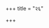 +++
title = "२६"

+++


 

<div class="js_include " url="/vedAH/yajuH/taittirIyam/sUtram/hiraNyakeshI/gRhyam/vishvAsa-prastutiH/1/26/01_pANigrahaNAdiragnistamaupAs.md"  newLevelForH1="3" includeTitle="true"  > </div>
<div class="js_include collapsed" url="/vedAH/yajuH/taittirIyam/sUtram/hiraNyakeshI/gRhyam/oldenberg/1/26/01_pANigrahaNAdiragnistamaupAs.md"  newLevelForH1="4" title="ओल्देन्बेर्ग्"  > </div>
<div class="js_include collapsed" url="/vedAH/yajuH/taittirIyam/sUtram/hiraNyakeshI/gRhyam/mUlam/1/26/01_pANigrahaNAdiragnistamaupAs.md"  newLevelForH1="4" title="मूलम्"  > </div>

   
<div class="js_include " url="/vedAH/yajuH/taittirIyam/sUtram/hiraNyakeshI/gRhyam/vishvAsa-prastutiH/1/26/02_tasmingRhyANi_karmANi_kriya.md"  newLevelForH1="3" includeTitle="true"  > </div>
<div class="js_include collapsed" url="/vedAH/yajuH/taittirIyam/sUtram/hiraNyakeshI/gRhyam/oldenberg/1/26/02_tasmingRhyANi_karmANi_kriya.md"  newLevelForH1="4" title="ओल्देन्बेर्ग्"  > </div>
<div class="js_include collapsed" url="/vedAH/yajuH/taittirIyam/sUtram/hiraNyakeshI/gRhyam/mUlam/1/26/02_tasmingRhyANi_karmANi_kriya.md"  newLevelForH1="4" title="मूलम्"  > </div>

   
<div class="js_include " url="/vedAH/yajuH/taittirIyam/sUtram/hiraNyakeshI/gRhyam/vishvAsa-prastutiH/1/26/03_tasyaupAsanenAhitAgnitvan_t.md"  newLevelForH1="3" includeTitle="true"  > </div>
<div class="js_include collapsed" url="/vedAH/yajuH/taittirIyam/sUtram/hiraNyakeshI/gRhyam/oldenberg/1/26/03_tasyaupAsanenAhitAgnitvan_t.md"  newLevelForH1="4" title="ओल्देन्बेर्ग्"  > </div>
<div class="js_include collapsed" url="/vedAH/yajuH/taittirIyam/sUtram/hiraNyakeshI/gRhyam/mUlam/1/26/03_tasyaupAsanenAhitAgnitvan_t.md"  newLevelForH1="4" title="मूलम्"  > </div>

   
<div class="js_include " url="/vedAH/yajuH/taittirIyam/sUtram/hiraNyakeshI/gRhyam/vishvAsa-prastutiH/1/26/04_dvAdashAhaM_vichChinnaH_pun.md"  newLevelForH1="3" includeTitle="true"  > </div>
<div class="js_include collapsed" url="/vedAH/yajuH/taittirIyam/sUtram/hiraNyakeshI/gRhyam/oldenberg/1/26/04_dvAdashAhaM_vichChinnaH_pun.md"  newLevelForH1="4" title="ओल्देन्बेर्ग्"  > </div>
<div class="js_include collapsed" url="/vedAH/yajuH/taittirIyam/sUtram/hiraNyakeshI/gRhyam/mUlam/1/26/04_dvAdashAhaM_vichChinnaH_pun.md"  newLevelForH1="4" title="मूलम्"  > </div>

<div class="js_include " url="/vedAH/yajuH/taittirIyam/sUtram/hiraNyakeshI/gRhyam/vishvAsa-prastutiH/1/26/05_pratisankhyAya_vA_sarvAnhom.md"  newLevelForH1="3" includeTitle="true"  > </div>
<div class="js_include collapsed" url="/vedAH/yajuH/taittirIyam/sUtram/hiraNyakeshI/gRhyam/oldenberg/1/26/05_pratisankhyAya_vA_sarvAnhom.md"  newLevelForH1="4" title="ओल्देन्बेर्ग्"  > </div>
<div class="js_include collapsed" url="/vedAH/yajuH/taittirIyam/sUtram/hiraNyakeshI/gRhyam/mUlam/1/26/05_pratisankhyAya_vA_sarvAnhom.md"  newLevelForH1="4" title="मूलम्"  > </div>

   
<div class="js_include " url="/vedAH/yajuH/taittirIyam/sUtram/hiraNyakeshI/gRhyam/vishvAsa-prastutiH/1/26/06_parishrita_uddhatevoxite_si.md"  newLevelForH1="3" includeTitle="true"  > </div>
<div class="js_include collapsed" url="/vedAH/yajuH/taittirIyam/sUtram/hiraNyakeshI/gRhyam/oldenberg/1/26/06_parishrita_uddhatevoxite_si.md"  newLevelForH1="4" title="ओल्देन्बेर्ग्"  > </div>
<div class="js_include collapsed" url="/vedAH/yajuH/taittirIyam/sUtram/hiraNyakeshI/gRhyam/mUlam/1/26/06_parishrita_uddhatevoxite_si.md"  newLevelForH1="4" title="मूलम्"  > </div>

   
<div class="js_include " url="/vedAH/yajuH/taittirIyam/sUtram/hiraNyakeshI/gRhyam/vishvAsa-prastutiH/1/26/07_udumbarashAkhAbhiH_plaxashA.md"  newLevelForH1="3" includeTitle="true"  > </div>
<div class="js_include collapsed" url="/vedAH/yajuH/taittirIyam/sUtram/hiraNyakeshI/gRhyam/oldenberg/1/26/07_udumbarashAkhAbhiH_plaxashA.md"  newLevelForH1="4" title="ओल्देन्बेर्ग्"  > </div>
<div class="js_include collapsed" url="/vedAH/yajuH/taittirIyam/sUtram/hiraNyakeshI/gRhyam/mUlam/1/26/07_udumbarashAkhAbhiH_plaxashA.md"  newLevelForH1="4" title="मूलम्"  > </div>

<div class="js_include " url="/vedAH/yajuH/taittirIyam/sUtram/hiraNyakeshI/gRhyam/vishvAsa-prastutiH/1/26/08_bhUrbhuvaH_suvaraOM_pratiSh.md"  newLevelForH1="3" includeTitle="true"  > </div>
<div class="js_include collapsed" url="/vedAH/yajuH/taittirIyam/sUtram/hiraNyakeshI/gRhyam/oldenberg/1/26/08_bhUrbhuvaH_suvaraOM_pratiSh.md"  newLevelForH1="4" title="ओल्देन्बेर्ग्"  > </div>
<div class="js_include collapsed" url="/vedAH/yajuH/taittirIyam/sUtram/hiraNyakeshI/gRhyam/mUlam/1/26/08_bhUrbhuvaH_suvaraOM_pratiSh.md"  newLevelForH1="4" title="मूलम्"  > </div>

   
<div class="js_include " url="/vedAH/yajuH/taittirIyam/sUtram/hiraNyakeshI/gRhyam/vishvAsa-prastutiH/1/26/09_athainamagnimupasamAdhAya_v.md"  newLevelForH1="3" includeTitle="true"  > </div>
<div class="js_include collapsed" url="/vedAH/yajuH/taittirIyam/sUtram/hiraNyakeshI/gRhyam/oldenberg/1/26/09_athainamagnimupasamAdhAya_v.md"  newLevelForH1="4" title="ओल्देन्बेर्ग्"  > </div>
<div class="js_include collapsed" url="/vedAH/yajuH/taittirIyam/sUtram/hiraNyakeshI/gRhyam/mUlam/1/26/09_athainamagnimupasamAdhAya_v.md"  newLevelForH1="4" title="मूलम्"  > </div>

<div class="js_include " url="/vedAH/yajuH/taittirIyam/sUtram/hiraNyakeshI/gRhyam/vishvAsa-prastutiH/1/26/10_tisrastantumatIrjuhoti_tant.md"  newLevelForH1="3" includeTitle="true"  > </div>
<div class="js_include collapsed" url="/vedAH/yajuH/taittirIyam/sUtram/hiraNyakeshI/gRhyam/oldenberg/1/26/10_tisrastantumatIrjuhoti_tant.md"  newLevelForH1="4" title="ओल्देन्बेर्ग्"  > </div>
<div class="js_include collapsed" url="/vedAH/yajuH/taittirIyam/sUtram/hiraNyakeshI/gRhyam/mUlam/1/26/10_tisrastantumatIrjuhoti_tant.md"  newLevelForH1="4" title="मूलम्"  > </div>

<div class="js_include " url="/vedAH/yajuH/taittirIyam/sUtram/hiraNyakeshI/gRhyam/vishvAsa-prastutiH/1/26/11_chatasrobhyAvartinIrjuhoti_.md"  newLevelForH1="3" includeTitle="true"  > </div>
<div class="js_include collapsed" url="/vedAH/yajuH/taittirIyam/sUtram/hiraNyakeshI/gRhyam/oldenberg/1/26/11_chatasrobhyAvartinIrjuhoti_.md"  newLevelForH1="4" title="ओल्देन्बेर्ग्"  > </div>
<div class="js_include collapsed" url="/vedAH/yajuH/taittirIyam/sUtram/hiraNyakeshI/gRhyam/mUlam/1/26/11_chatasrobhyAvartinIrjuhoti_.md"  newLevelForH1="4" title="मूलम्"  > </div>

   
<div class="js_include " url="/vedAH/yajuH/taittirIyam/sUtram/hiraNyakeshI/gRhyam/vishvAsa-prastutiH/1/26/12_ekaikasho_vyAhRtIH_samastAs.md"  newLevelForH1="3" includeTitle="true"  > </div>
<div class="js_include collapsed" url="/vedAH/yajuH/taittirIyam/sUtram/hiraNyakeshI/gRhyam/oldenberg/1/26/12_ekaikasho_vyAhRtIH_samastAs.md"  newLevelForH1="4" title="ओल्देन्बेर्ग्"  > </div>
<div class="js_include collapsed" url="/vedAH/yajuH/taittirIyam/sUtram/hiraNyakeshI/gRhyam/mUlam/1/26/12_ekaikasho_vyAhRtIH_samastAs.md"  newLevelForH1="4" title="मूलम्"  > </div>

   
<div class="js_include " url="/vedAH/yajuH/taittirIyam/sUtram/hiraNyakeshI/gRhyam/vishvAsa-prastutiH/1/26/13_hutvA_ayAshchAgnesyanabhish.md"  newLevelForH1="3" includeTitle="true"  > </div>
<div class="js_include collapsed" url="/vedAH/yajuH/taittirIyam/sUtram/hiraNyakeshI/gRhyam/oldenberg/1/26/13_hutvA_ayAshchAgnesyanabhish.md"  newLevelForH1="4" title="ओल्देन्बेर्ग्"  > </div>
<div class="js_include collapsed" url="/vedAH/yajuH/taittirIyam/sUtram/hiraNyakeshI/gRhyam/mUlam/1/26/13_hutvA_ayAshchAgnesyanabhish.md"  newLevelForH1="4" title="मूलम्"  > </div>

   
<div class="js_include " url="/vedAH/yajuH/taittirIyam/sUtram/hiraNyakeshI/gRhyam/vishvAsa-prastutiH/1/26/14_prAjApatyAM_saptavatI~n_cha.md"  newLevelForH1="3" includeTitle="true"  > </div>
<div class="js_include collapsed" url="/vedAH/yajuH/taittirIyam/sUtram/hiraNyakeshI/gRhyam/oldenberg/1/26/14_prAjApatyAM_saptavatI~n_cha.md"  newLevelForH1="4" title="ओल्देन्बेर्ग्"  > </div>
<div class="js_include collapsed" url="/vedAH/yajuH/taittirIyam/sUtram/hiraNyakeshI/gRhyam/mUlam/1/26/14_prAjApatyAM_saptavatI~n_cha.md"  newLevelForH1="4" title="मूलम्"  > </div>

<div class="js_include " url="/vedAH/yajuH/taittirIyam/sUtram/hiraNyakeshI/gRhyam/vishvAsa-prastutiH/1/26/15_brAhmaNAnannena_pariviShya_.md"  newLevelForH1="3" includeTitle="true"  > </div>
<div class="js_include collapsed" url="/vedAH/yajuH/taittirIyam/sUtram/hiraNyakeshI/gRhyam/oldenberg/1/26/15_brAhmaNAnannena_pariviShya_.md"  newLevelForH1="4" title="ओल्देन्बेर्ग्"  > </div>
<div class="js_include collapsed" url="/vedAH/yajuH/taittirIyam/sUtram/hiraNyakeshI/gRhyam/mUlam/1/26/15_brAhmaNAnannena_pariviShya_.md"  newLevelForH1="4" title="मूलम्"  > </div>

   
<div class="js_include " url="/vedAH/yajuH/taittirIyam/sUtram/hiraNyakeshI/gRhyam/vishvAsa-prastutiH/1/26/16_atra_gurave_varan.md"  newLevelForH1="3" includeTitle="true"  > </div>
<div class="js_include collapsed" url="/vedAH/yajuH/taittirIyam/sUtram/hiraNyakeshI/gRhyam/oldenberg/1/26/16_atra_gurave_varan.md"  newLevelForH1="4" title="ओल्देन्बेर्ग्"  > </div>
<div class="js_include collapsed" url="/vedAH/yajuH/taittirIyam/sUtram/hiraNyakeshI/gRhyam/mUlam/1/26/16_atra_gurave_varan.md"  newLevelForH1="4" title="मूलम्"  > </div>

   
<div class="js_include " url="/vedAH/yajuH/taittirIyam/sUtram/hiraNyakeshI/gRhyam/vishvAsa-prastutiH/1/26/17_yadi_prayAyAdvyAkhyAtamAtma.md"  newLevelForH1="3" includeTitle="true"  > </div>
<div class="js_include collapsed" url="/vedAH/yajuH/taittirIyam/sUtram/hiraNyakeshI/gRhyam/oldenberg/1/26/17_yadi_prayAyAdvyAkhyAtamAtma.md"  newLevelForH1="4" title="ओल्देन्बेर्ग्"  > </div>
<div class="js_include collapsed" url="/vedAH/yajuH/taittirIyam/sUtram/hiraNyakeshI/gRhyam/mUlam/1/26/17_yadi_prayAyAdvyAkhyAtamAtma.md"  newLevelForH1="4" title="मूलम्"  > </div>

   
<div class="js_include " url="/vedAH/yajuH/taittirIyam/sUtram/hiraNyakeshI/gRhyam/vishvAsa-prastutiH/1/26/18_samidhi_vA_samAropayet.md"  newLevelForH1="3" includeTitle="true"  > </div>
<div class="js_include collapsed" url="/vedAH/yajuH/taittirIyam/sUtram/hiraNyakeshI/gRhyam/oldenberg/1/26/18_samidhi_vA_samAropayet.md"  newLevelForH1="4" title="ओल्देन्बेर्ग्"  > </div>
<div class="js_include collapsed" url="/vedAH/yajuH/taittirIyam/sUtram/hiraNyakeshI/gRhyam/mUlam/1/26/18_samidhi_vA_samAropayet.md"  newLevelForH1="4" title="मूलम्"  > </div>

   
<div class="js_include " url="/vedAH/yajuH/taittirIyam/sUtram/hiraNyakeshI/gRhyam/vishvAsa-prastutiH/1/26/19_araNI_kalpena_khAdiraH.md"  newLevelForH1="3" includeTitle="true"  > </div>
<div class="js_include collapsed" url="/vedAH/yajuH/taittirIyam/sUtram/hiraNyakeshI/gRhyam/oldenberg/1/26/19_araNI_kalpena_khAdiraH.md"  newLevelForH1="4" title="ओल्देन्बेर्ग्"  > </div>
<div class="js_include collapsed" url="/vedAH/yajuH/taittirIyam/sUtram/hiraNyakeshI/gRhyam/mUlam/1/26/19_araNI_kalpena_khAdiraH.md"  newLevelForH1="4" title="मूलम्"  > </div>

<div class="js_include " url="/vedAH/yajuH/taittirIyam/sUtram/hiraNyakeshI/gRhyam/vishvAsa-prastutiH/1/26/20_atraikatarasminyatrAvasyett.md"  newLevelForH1="3" includeTitle="true"  > </div>
<div class="js_include collapsed" url="/vedAH/yajuH/taittirIyam/sUtram/hiraNyakeshI/gRhyam/oldenberg/1/26/20_atraikatarasminyatrAvasyett.md"  newLevelForH1="4" title="ओल्देन्बेर्ग्"  > </div>
<div class="js_include collapsed" url="/vedAH/yajuH/taittirIyam/sUtram/hiraNyakeshI/gRhyam/mUlam/1/26/20_atraikatarasminyatrAvasyett.md"  newLevelForH1="4" title="मूलम्"  > </div>

   
<div class="js_include " url="/vedAH/yajuH/taittirIyam/sUtram/hiraNyakeshI/gRhyam/vishvAsa-prastutiH/1/26/21_vyAkhyAto_homakalpaH.md"  newLevelForH1="3" includeTitle="true"  > </div>
<div class="js_include collapsed" url="/vedAH/yajuH/taittirIyam/sUtram/hiraNyakeshI/gRhyam/oldenberg/1/26/21_vyAkhyAto_homakalpaH.md"  newLevelForH1="4" title="ओल्देन्बेर्ग्"  > </div>
<div class="js_include collapsed" url="/vedAH/yajuH/taittirIyam/sUtram/hiraNyakeshI/gRhyam/mUlam/1/26/21_vyAkhyAto_homakalpaH.md"  newLevelForH1="4" title="मूलम्"  > </div>

   
<div class="js_include " url="/vedAH/yajuH/taittirIyam/sUtram/hiraNyakeshI/gRhyam/vishvAsa-prastutiH/1/26/22_yadi_pArvaNo_vichChidyeta.md"  newLevelForH1="3" includeTitle="true"  > </div>
<div class="js_include collapsed" url="/vedAH/yajuH/taittirIyam/sUtram/hiraNyakeshI/gRhyam/oldenberg/1/26/22_yadi_pArvaNo_vichChidyeta.md"  newLevelForH1="4" title="ओल्देन्बेर्ग्"  > </div>
<div class="js_include collapsed" url="/vedAH/yajuH/taittirIyam/sUtram/hiraNyakeshI/gRhyam/mUlam/1/26/22_yadi_pArvaNo_vichChidyeta.md"  newLevelForH1="4" title="मूलम्"  > </div>

   
